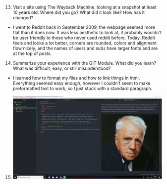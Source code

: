 13. Visit a site using The Wayback Machine, looking at a snapshot at least 10 years old.
Where did you go? What did it look like? How has it changed?

- I went to Reddit back in September 2009, the webpage seemed more flat than it does now.
It was less aesthetic to look at, it probably wouldn't be user friendly to those who never
used reddit before. Today, Reddit feels and looks a lot better, corners are rounded,
colors and alignment flow nicely, and the names of users and subs have larger fonts
and are at the top of posts.

14. Summarize your experience with the GIT Module. What did you learn? What was difficult, easy, or still misunderstood?

- I learned how to format my files and how to link things in html. Everything seemed easy enough,
however I couldn't seem to make preformatted text to work, so I just stuck with a standard paragraph.

15. ![screenshot](./images/screenshot.png)
